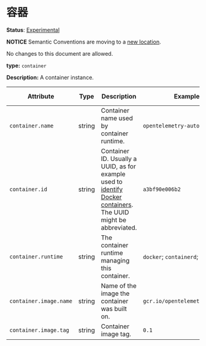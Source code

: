 # 容器

**Status**: [Experimental](../../document-status.md)

**NOTICE** Semantic Conventions are moving to a
[new location](http://github.com/open-telemetry/semantic-conventions).

No changes to this document are allowed.

**type:** `container`

**Description:** A container instance.

<!-- semconv container -->

| Attribute              | Type   | Description                                                                                                                                                                               | Examples                        | Requirement Level |
| ---------------------- | ------ | ----------------------------------------------------------------------------------------------------------------------------------------------------------------------------------------- | ------------------------------- | ----------------- |
| `container.name`       | string | Container name used by container runtime.                                                                                                                                                 | `opentelemetry-autoconf`        | Recommended       |
| `container.id`         | string | Container ID. Usually a UUID, as for example used to [identify Docker containers](https://docs.docker.com/engine/reference/run/#container-identification). The UUID might be abbreviated. | `a3bf90e006b2`                  | Recommended       |
| `container.runtime`    | string | The container runtime managing this container.                                                                                                                                            | `docker`; `containerd`; `rkt`   | Recommended       |
| `container.image.name` | string | Name of the image the container was built on.                                                                                                                                             | `gcr.io/opentelemetry/operator` | Recommended       |
| `container.image.tag`  | string | Container image tag.                                                                                                                                                                      | `0.1`                           | Recommended       |

<!-- endsemconv -->
